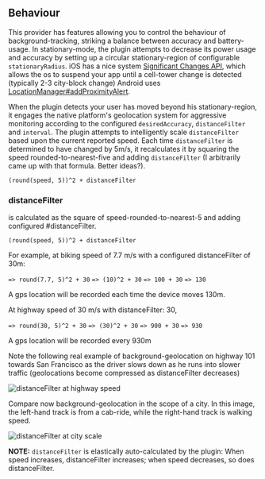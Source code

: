 ## Behaviour

This provider has features allowing you to control the behaviour of background-tracking, striking a balance between accuracy and battery-usage. In stationary-mode, the plugin attempts to decrease its power usage and accuracy by setting up a circular stationary-region of configurable `stationaryRadius`. iOS has a nice system [Significant Changes API](https://developer.apple.com/library/ios/documentation/CoreLocation/Reference/CLLocationManager_Class/CLLocationManager/CLLocationManager.html#//apple_ref/occ/instm/CLLocationManager/startMonitoringSignificantLocationChanges), which allows the os to suspend your app until a cell-tower change is detected (typically 2-3 city-block change) Android uses [LocationManager#addProximityAlert](http://developer.android.com/reference/android/location/LocationManager.html).

When the plugin detects your user has moved beyond his stationary-region, it engages the native platform's geolocation system for aggressive monitoring according to the configured `desiredAccuracy`, `distanceFilter` and `interval`. The plugin attempts to intelligently scale `distanceFilter` based upon the current reported speed. Each time `distanceFilter` is determined to have changed by 5m/s, it recalculates it by squaring the speed rounded-to-nearest-five and adding `distanceFilter` (I arbitrarily came up with that formula. Better ideas?).

`(round(speed, 5))^2 + distanceFilter`

### distanceFilter

is calculated as the square of speed-rounded-to-nearest-5 and adding configured #distanceFilter.

`(round(speed, 5))^2 + distanceFilter`

For example, at biking speed of 7.7 m/s with a configured distanceFilter of 30m:

`=> round(7.7, 5)^2 + 30`
`=> (10)^2 + 30`
`=> 100 + 30`
`=> 130`

A gps location will be recorded each time the device moves 130m.

At highway speed of 30 m/s with distanceFilter: 30,

`=> round(30, 5)^2 + 30`
`=> (30)^2 + 30`
`=> 900 + 30`
`=> 930`

A gps location will be recorded every 930m

Note the following real example of background-geolocation on highway 101 towards San Francisco as the driver slows down as he runs into slower traffic (geolocations become compressed as distanceFilter decreases)

![distanceFilter at highway speed](/distance-filter-highway.png 'distanceFilter at highway speed')

Compare now background-geolocation in the scope of a city. In this image, the left-hand track is from a cab-ride, while the right-hand track is walking speed.

![distanceFilter at city scale](/distance-filter-city.png 'distanceFilter at city scale')

**NOTE:** `distanceFilter` is elastically auto-calculated by the plugin: When speed increases, distanceFilter increases; when speed decreases, so does distanceFilter.
